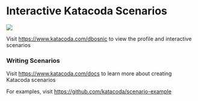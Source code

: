 # Interactive Katacoda Scenarios

[![](http://shields.katacoda.com/katacoda/dbosnic/count.svg)](https://www.katacoda.com/dbosnic "Get your profile on Katacoda.com")

Visit https://www.katacoda.com/dbosnic to view the profile and interactive scenarios

### Writing Scenarios
Visit https://www.katacoda.com/docs to learn more about creating Katacoda scenarios

For examples, visit https://github.com/katacoda/scenario-example
